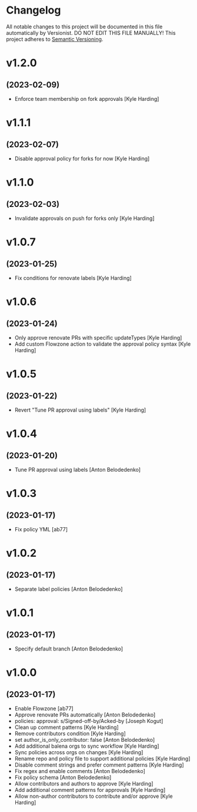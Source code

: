# Changelog

All notable changes to this project will be documented in this file
automatically by Versionist. DO NOT EDIT THIS FILE MANUALLY!
This project adheres to [Semantic Versioning](http://semver.org/).

# v1.2.0
## (2023-02-09)

* Enforce team membership on fork approvals [Kyle Harding]

# v1.1.1
## (2023-02-07)

* Disable approval policy for forks for now [Kyle Harding]

# v1.1.0
## (2023-02-03)

* Invalidate approvals on push for forks only [Kyle Harding]

# v1.0.7
## (2023-01-25)

* Fix conditions for renovate labels [Kyle Harding]

# v1.0.6
## (2023-01-24)

* Only approve renovate PRs with specific updateTypes [Kyle Harding]
* Add custom Flowzone action to validate the approval policy syntax [Kyle Harding]

# v1.0.5
## (2023-01-22)

* Revert "Tune PR approval using labels" [Kyle Harding]

# v1.0.4
## (2023-01-20)

* Tune PR approval using labels [Anton Belodedenko]

# v1.0.3
## (2023-01-17)

* Fix policy YML [ab77]

# v1.0.2
## (2023-01-17)

* Separate label policies [Anton Belodedenko]

# v1.0.1
## (2023-01-17)

* Specify default branch [Anton Belodedenko]

# v1.0.0
## (2023-01-17)

* Enable Flowzone [ab77]
* Approve renovate PRs automatically [Anton Belodedenko]
* policies: approval: s/Signed-off-by/Acked-by [Joseph Kogut]
* Clean up comment patterns [Kyle Harding]
* Remove contributors condition [Kyle Harding]
* set author_is_only_contributor: false [Anton Belodedenko]
* Add additional balena orgs to sync workflow [Kyle Harding]
* Sync policies across orgs on changes [Kyle Harding]
* Rename repo and policy file to support additional policies [Kyle Harding]
* Disable comment strings and prefer comment patterns [Kyle Harding]
* Fix regex and enable comments [Anton Belodedenko]
* Fix policy schema [Anton Belodedenko]
* Allow contributors and authors to approve [Kyle Harding]
* Add additional comment patterns for approvals [Kyle Harding]
* Allow non-author contributors to contribute and/or approve [Kyle Harding]
